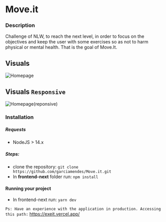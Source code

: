 # Move.it

### Description
Challenge of NLW, to reach the next level, in order to focus on the objectives and keep the user with some exercises so as not to harm physical or mental health. That is the goal of Move.It.

## Visuals
![Homepage](https://user-images.githubusercontent.com/50915625/109402488-240d2180-7935-11eb-8015-4d48335be1ca.png)

## Visuals ```Responsive```
![Homepage(reponsive)](https://user-images.githubusercontent.com/50915625/109402644-2c199100-7936-11eb-83d2-134d29ee17fd.png)

### Installation
##### Requests
- NodeJS > 14.x

##### Steps:
- clone the repository: ```git clone https://github.com/garciamendes/Move.it.git```
- In **frontend-next** folder run: ```npm install```

#### Running your project
- In frontend-next run: ```yarn dev``` 

```Ps: Have an experience with the application in production. Accessing this path:``` https://exeit.vercel.app/
